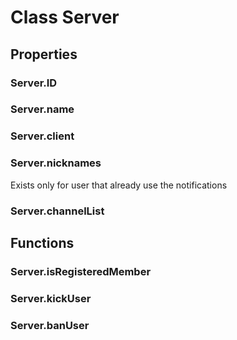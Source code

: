 # Class Server


## Properties

### Server.ID

### Server.name

### Server.client

### Server.nicknames
Exists only for user that already use the notifications

### Server.channelList


## Functions

### Server.isRegisteredMember

### Server.kickUser

### Server.banUser
